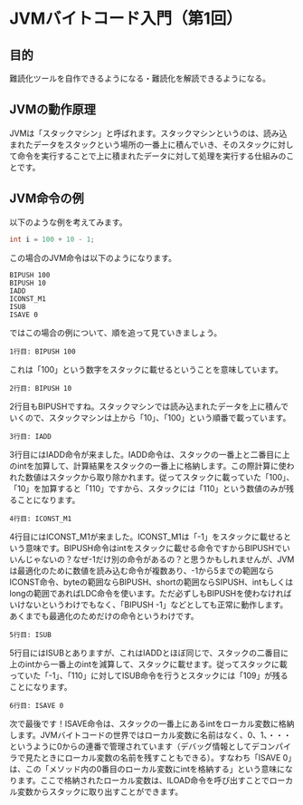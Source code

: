 # JVMバイトコード入門（第1回）

## 目的

難読化ツールを自作できるようになる・難読化を解読できるようになる。

## JVMの動作原理

JVMは「スタックマシン」と呼ばれます。スタックマシンというのは、読み込まれたデータをスタックという場所の一番上に積んでいき、そのスタックに対して命令を実行することで上に積まれたデータに対して処理を実行する仕組みのことです。

## JVM命令の例

以下のような例を考えてみます。

```java
int i = 100 + 10 - 1;
```

この場合のJVM命令は以下のようになります。

```jvm
BIPUSH 100
BIPUSH 10
IADD
ICONST_M1
ISUB
ISAVE 0
```

ではこの場合の例について、順を追って見ていきましょう。

```text/plain
1行目: BIPUSH 100
````

これは「100」という数字をスタックに載せるということを意味しています。

```text/plain
2行目: BIPUSH 10
```

2行目もBIPUSHですね。スタックマシンでは読み込まれたデータを上に積んでいくので、スタックマシンは上から「10」、「100」という順番で載っています。

```text/plain
3行目: IADD
```

3行目にはIADD命令が来ました。IADD命令は、スタックの一番上と二番目に上のintを加算して、計算結果をスタックの一番上に格納します。この際計算に使われた数値はスタックから取り除かれます。従ってスタックに載っていた「100」、「10」を加算すると「110」ですから、スタックには「110」という数値のみが残ることになります。

```text/plain
4行目: ICONST_M1
```

4行目にはICONST_M1が来ました。ICONST_M1は「-1」をスタックに載せるという意味です。BIPUSH命令はintをスタックに載せる命令ですからBIPUSHでいいんじゃないの？なぜ-1だけ別の命令があるの？と思うかもしれませんが、JVMは最適化のために数値を読み込む命令が複数あり、-1から5までの範囲ならICONST命令、byteの範囲ならBIPUSH、shortの範囲ならSIPUSH、intもしくはlongの範囲であればLDC命令を使います。ただ必ずしもBIPUSHを使わなければいけないというわけでもなく、「BIPUSH -1」などとしても正常に動作します。あくまでも最適化のためだけの命令というわけです。

```text/plain
5行目: ISUB
```

5行目にはISUBとありますが、これはIADDとほぼ同じで、スタックの二番目に上のintから一番上のintを減算して、スタックに載せます。従ってスタックに載っていた「-1」、「110」に対してISUB命令を行うとスタックには「109」が残ることになります。

```text/plain
6行目: ISAVE 0
```

次で最後です！ISAVE命令は、スタックの一番上にあるintをローカル変数に格納します。JVMバイトコードの世界ではローカル変数に名前はなく、0、1、・・・というように0からの連番で管理されています（デバッグ情報としてデコンパイラで見たときにローカル変数の名前を残すこともできる）。すなわち「ISAVE 0」は、この「メソッド内の0番目のローカル変数にintを格納する」という意味になります。ここで格納されたローカル変数は、ILOAD命令を呼び出すことでローカル変数からスタックに取り出すことができます。
